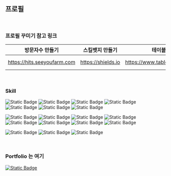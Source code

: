 <!--### Hi there 👋-->

<!--
**ojink/ojink** is a ✨ _special_ ✨ repository because its `README.md` (this file) appears on your GitHub profile.

Here are some ideas to get you started:

- 🔭 I’m currently working on ...
- 🌱 I’m currently learning ...
- 👯 I’m looking to collaborate on ...
- 🤔 I’m looking for help with ...
- 💬 Ask me about ...
- 📫 How to reach me: ...
- 😄 Pronouns: ...
- ⚡ Fun fact: ...
-->

## 프로필
<br>

### 프로필 꾸미기 참고 링크 

| 방문자수 만들기  |  스킬뱃지 만들기 |  테이블 만들기 | 마크다운 참고 |
|---|---|---|---|
|https://hits.seeyoufarm.com   | https://shields.io  |  https://www.tablesgenerator.com/ | https://codelabs-markdown.web.app/ |
<br>

### Skill
<p>
<img alt="Static Badge" src="https://img.shields.io/badge/Java-%23C74634">
<img alt="Static Badge" src="https://img.shields.io/badge/Spring-%236DB33F?logo=spring&logoColor=%23fff&labelColor=%236DB33F">
<img alt="Static Badge"	src="https://img.shields.io/badge/Spring Boot-%236DB33F?logo=springboot&logoColor=%23fff&labelColor=%236DB33F">
 
<img alt="Static Badge" src="https://img.shields.io/badge/Oracle-%23F80000?logo=oracle&logoColor=%23fff&labelColor=%23F80000">
<img alt="Static Badge"	src="https://img.shields.io/badge/MySQL-%234479A1?logo=mysql&logoColor=%23fff&labelColor=%234479A1">
<img alt="Static Badge"	src="https://img.shields.io/badge/MyBatis-%23181717">
<img alt="Static Badge"	src="https://img.shields.io/badge/JPA-%236DB33F">
</p>

<p>
<img alt="Static Badge" src="https://img.shields.io/badge/Bootstrap-%237952B3?logo=bootstrap&logoColor=%23fff&labelColor=%237952B3">
<img alt="Static Badge" src="https://img.shields.io/badge/HTML5-%23E34F26?logo=html5&logoColor=%23fff&labelColor=%23E34F26">
<img alt="Static Badge" src="https://img.shields.io/badge/JavaScript-%23F7DF1E?logo=javascript&logoColor=%23fff&labelColor=%23F7DF1E">
<img alt="Static Badge" src="https://img.shields.io/badge/jQuery-%230769AD?logo=jquery&logoColor=%23fff&labelColor=%230769AD">

<img alt="Static Badge"	src="https://img.shields.io/badge/Node.js-%23339933?logo=nodedotjs&logoColor=%23fff&labelColor=%23339933">
<img alt="Static Badge"	src="https://img.shields.io/badge/React-%2361DAFB?logo=react&logoColor=%23fff&labelColor=%2361DAFB">
<img alt="Static Badge"	src="https://img.shields.io/badge/Redux-%23764ABC?logo=redux&logoColor=%23fff&labelColor=%23764ABC">
<img alt="Static Badge"	src="https://img.shields.io/badge/npm-%23CB3837?logo=npm&logoColor=%23fff&labelColor=%23CB3837">
</p>

<p>
<img alt="Static Badge"	src="https://img.shields.io/badge/GitHub-%23181717?logo=github&logoColor=%23fff&labelColor=%23181717">
<img alt="Static Badge"	src="https://img.shields.io/badge/GitLab-%23FC6D26?logo=gitlab&logoColor=%23fff&labelColor=%23FC6D26">
<img alt="Static Badge"	src="https://img.shields.io/badge/Amazon AWS-%23232F3E?logo=amazonaws&logoColor=%23fff&labelColor=%23232F3E">
</p>

<br>

### Portfolio 는 여기
[<img alt="Static Badge" src="https://img.shields.io/badge/notion-%23000000?logo=notion&logoColor=%23fff&labelColor=%23000000">](https://naver.com)
